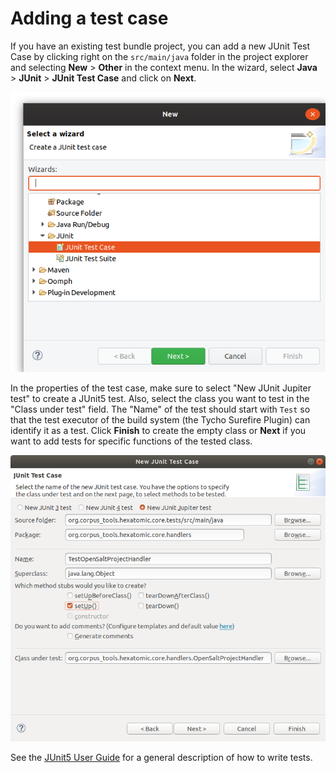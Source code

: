 # Adding a test case

If you have an existing test bundle project, you can add a new JUnit Test Case by clicking right on the `src/main/java` folder
in the project explorer and selecting **New** > **Other** in the context menu.
In the wizard, select **Java** > **JUnit** > **JUnit Test Case** and click on **Next**.

![New Wizard for creating a new JUnit Test Case](new-junit-testcase-wizard.png)

In the properties of the test case, make sure to select "New JUnit Jupiter test" to create a JUnit5 test.
Also, select the class you want to test in the "Class under test" field.
The "Name" of the test should start with `Test` so that the test executor of the build system (the Tycho Surefire Plugin) can identify it as a test.
Click **Finish** to create the empty class or **Next** if you want to add tests for specific functions of the tested class.

![New JUnit Test Case properties](new-junit-testcase-properties.png)

See the [JUnit5 User Guide](https://junit.org/junit5/docs/current/user-guide/#writing-tests) for a general description
of how to write tests.
